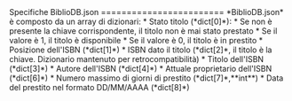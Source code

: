 <meta name="viewport" content="width=device-width, initial-scale=1.0">
Specifiche BiblioDB.json
========================
*BiblioDB.json* è composto da un array di dizionari:
* Stato titolo (*dict[0]*):
	* Se non è presente la chiave corrispondente, il titolo non è mai stato prestato
	* Se il valore è 1, il titolo è disponibile
	* Se il valore è 0, il titolo è in prestito
* Posizione dell'ISBN (*dict[1]*)
* ISBN dato il titolo (*dict[2]*, il titolo è la chiave. Dizionario mantenuto per retrocompatibilità)
* Titolo dell'ISBN (*dict[3]*)
* Autore dell'ISBN (*dict[4]*)
* Attuale proprietario dell'ISBN (*dict[6]*)
* Numero massimo di giorni di prestito (*dict[7]*,**int**)
* Data del prestito nel formato DD/MM/AAAA (*dict[8]*)
